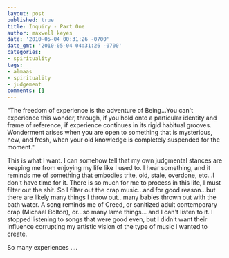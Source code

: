 ```yaml
---
layout: post
published: true
title: Inquiry - Part One
author: maxwell keyes
date: '2010-05-04 00:31:26 -0700'
date_gmt: '2010-05-04 04:31:26 -0700'
categories:
- spirituality
tags:
- almaas
- spirituality
- judgement
comments: []
---
```


"The freedom of experience is the adventure of Being...You can't experience this wonder, through, if you hold onto a
particular identity and frame of reference, if experience continues in its rigid habitual grooves. Wonderment arises
when you are open to something that is mysterious, new, and fresh, when your old knowledge is completely suspended
for the moment."

This is what I want. I can somehow tell that my own judgmental stances are keeping me from enjoying my life like I
used to. I hear something, and it reminds me of something that embodies trite, old, stale, overdone, etc...I don't
have time for it. There is so much for me to process in this life, I must filter out the shit. So I filter out the
crap music...and for good reason...but there are likely many things I throw out...many babies thrown out with the bath
water. A song reminds me of Creed, or sanitized adult contemporary crap (Michael Bolton), or...so many lame things...
and I can't listen to it. I stopped listening to songs that were good even, but I didn't want their influence
corrupting my artistic vision of the type of music I wanted to create.

So many experiences ....

